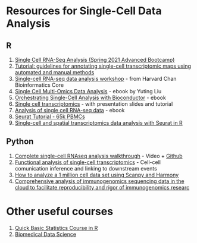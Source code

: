 # Resources for Single-Cell Data Analysis

## R
1. [Single Cell RNA-Seq Analysis (Spring 2021 Advanced Bootcamp)](https://www.youtube.com/watch?v=aybl5RIJjf0&list=PLzUUgqvtVUt5zBnoFZl0H8ZUyObpsRA6j)
2. [Tutorial: guidelines for annotating single-cell transcriptomic maps using automated and manual methods](https://www.nature.com/articles/s41596-021-00534-0)
3. [Single-cell RNA-seq data analysis workshop](https://github.com/hbctraining/scRNA-seq_online/blob/master/schedule/links-to-lessons.md) - from Harvard Chan Bioinformatics Core
4. [Single Cell Multi-Omics Data Analysis](https://bookdown.org/ytliu13207/SingleCellMultiOmicsDataAnalysis/) - ebook by Yuting Liu
5. [Orchestrating Single-Cell Analysis with Bioconductor](https://bioconductor.org/books/release/OSCA/) - ebook
6. [Single cell transcriptomics](https://sib-swiss.github.io/single-cell-training/2022.7/course_schedule/) - with presentation slides and tutorial
7. [Analysis of single cell RNA-seq data](https://www.singlecellcourse.org/index.html) - ebook
8. [Seurat Tutorial - 65k PBMCs](https://support.parsebiosciences.com/hc/en-us/articles/360053078092-Seurat-Tutorial-65k-PBMCs)
9. [Single-cell and spatial transcriptomics data analysis with Seurat in R](https://yu-tong-wang.github.io/talk/sc_st_data_analysis_R.html)



## Python

1. [Complete single-cell RNAseq analysis walkthrough](https://www.youtube.com/watch?v=uvyG9yLuNSE) - Video + [Github](https://github.com/mousepixels/sanbomics_scripts/blob/main/single_cell_analysis_complete_class.ipynb) 
2. [Functional analysis of single-cell transcriptomics](https://github.com/saezlab/eccb2022_sc_funcomics) - Cell-cell comunication inference and linking to downstream events
3. [How to analyze a 1 million cell data set using Scanpy and Harmony](https://support.parsebiosciences.com/hc/en-us/articles/7704577188500-How-to-analyze-a-1-million-cell-data-set-using-Scanpy-and-Harmony)
4. [Comprehensive analysis of immunogenomics sequencing data in the cloud to facilitate reproducibility and rigor of immunogenomics researc](https://www.youtube.com/watch?v=lmR6NX4qXaw&list=PLmX8XnLr6zeGltwJX4rbjLjpEGEzmghQV)



# Other useful courses
1. [Quick Basic Statistics Course in R](http://rafalab.dfci.harvard.edu/dsbook/)
2. [Biomedical Data Science](http://genomicsclass.github.io/book/)

